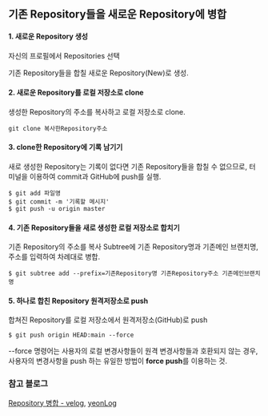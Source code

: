 ## 기존 Repository들을 새로운 Repository에 병합

#### 1. 새로운 Repository 생성
자신의 프로필에서 Repositories 선택

기존 Repository들을 합칠 새로운 Repository(New)로 생성.

#### 2. 새로운 Repository를 로컬 저장소로 clone
생성한 Repository의 주소를 복사하고 로컬 저장소로 clone.

```git
git clone 복사한Repository주소 
```

#### 3. clone한 Repository에 기록 남기기
새로 생성한 Repository는 기록이 없다면 기존 Repository들을 합칠 수 없으므로, 터미널을 이용하여 commit과 GitHub에 push를 실행.

```git
$ git add 파일명
$ git commit -m '기록할 메시지'
$ git push -u origin master
```

#### 4. 기존 Repository들을 새로 생성한 로컬 저장소로 합치기
기존 Repository의 주소를 복사
Subtree에 기존 Repository명과 기존메인 브랜치명, 주소를 입력하여 차례대로 병합.

```git
$ git subtree add --prefix=기존Repository명 기존Repository주소 기존메인브랜치명
```

#### 5. 하나로 합친 Repository 원격저장소로 push
합쳐진 Repository를 로컬 저장소에서 원격저장소(GitHub)로 push 

```git 
$ git push origin HEAD:main --force 
```

--force 명령어는 사용자의 로컬 변경사항들이 원격 변경사항들과 호환되지 않는 경우, 사용자의 변경사항을 push 하는 유일한 방법이 **force push**를 이용하는 것.

### 참고 블로그
[Repository 병합 - velog](https://velog.io/@ejayjeon/Github-Repository%EB%93%A4-%EA%B9%94%EB%81%94%ED%95%98%EA%B2%8C-%ED%95%98%EB%82%98%EB%A1%9C-%ED%95%A9%EC%B9%98%EA%B8%B0), [yeonLog](https://yeonyeon.tistory.com/169)
